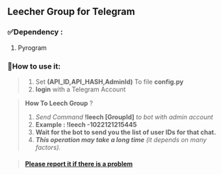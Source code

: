 ## Leecher Group for Telegram 


### ✅Dependency :

1.  Pyrogram 

### 🔴How to use it:

> 1.  Set **(API\_ID,API\_HASH,AdminId)** To file **config.py**
> 2.  **login** with a Telegram Account

> **How To Leech Group** ?
> 
> 1.  _Send Command_ **!leech \[GroupId\]** _to bot with admin account_ 
> 2.  **Example : !leech -1022121215445**
> 3.  **Wait for the bot to send you the list of user IDs for that chat.**
> 4.  _**This operation may take a long time** (it depends on many factors)._

> #### [Please report it if there is a problem](https://github.com/MahdiKhoubrouy/LeecherBot/issues)
